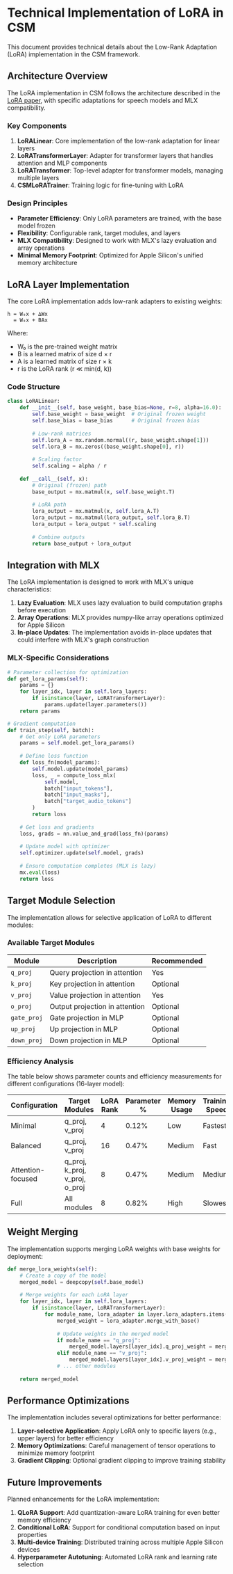 # Technical Implementation of LoRA in CSM

This document provides technical details about the Low-Rank Adaptation (LoRA) implementation in the CSM framework.

## Architecture Overview

The LoRA implementation in CSM follows the architecture described in the [LoRA paper](https://arxiv.org/abs/2106.09685), with specific adaptations for speech models and MLX compatibility.

### Key Components

1. **LoRALinear**: Core implementation of the low-rank adaptation for linear layers
2. **LoRATransformerLayer**: Adapter for transformer layers that handles attention and MLP components
3. **LoRATransformer**: Top-level adapter for transformer models, managing multiple layers
4. **CSMLoRATrainer**: Training logic for fine-tuning with LoRA

### Design Principles

- **Parameter Efficiency**: Only LoRA parameters are trained, with the base model frozen
- **Flexibility**: Configurable rank, target modules, and layers
- **MLX Compatibility**: Designed to work with MLX's lazy evaluation and array operations
- **Minimal Memory Footprint**: Optimized for Apple Silicon's unified memory architecture

## LoRA Layer Implementation

The core LoRA implementation adds low-rank adapters to existing weights:

```
h = W₀x + ∆Wx
  = W₀x + BAx
```

Where:
- W₀ is the pre-trained weight matrix
- B is a learned matrix of size d × r
- A is a learned matrix of size r × k
- r is the LoRA rank (r ≪ min(d, k))

### Code Structure

```python
class LoRALinear:
    def __init__(self, base_weight, base_bias=None, r=8, alpha=16.0):
        self.base_weight = base_weight  # Original frozen weight
        self.base_bias = base_bias      # Original frozen bias
        
        # Low-rank matrices
        self.lora_A = mx.random.normal((r, base_weight.shape[1]))
        self.lora_B = mx.zeros((base_weight.shape[0], r))
        
        # Scaling factor
        self.scaling = alpha / r
    
    def __call__(self, x):
        # Original (frozen) path
        base_output = mx.matmul(x, self.base_weight.T)
        
        # LoRA path
        lora_output = mx.matmul(x, self.lora_A.T)
        lora_output = mx.matmul(lora_output, self.lora_B.T)
        lora_output = lora_output * self.scaling
        
        # Combine outputs
        return base_output + lora_output
```

## Integration with MLX

The LoRA implementation is designed to work with MLX's unique characteristics:

1. **Lazy Evaluation**: MLX uses lazy evaluation to build computation graphs before execution
2. **Array Operations**: MLX provides numpy-like array operations optimized for Apple Silicon
3. **In-place Updates**: The implementation avoids in-place updates that could interfere with MLX's graph construction

### MLX-Specific Considerations

```python
# Parameter collection for optimization
def get_lora_params(self):
    params = {}
    for layer_idx, layer in self.lora_layers:
        if isinstance(layer, LoRATransformerLayer):
            params.update(layer.parameters())
    return params

# Gradient computation
def train_step(self, batch):
    # Get only LoRA parameters
    params = self.model.get_lora_params()
    
    # Define loss function
    def loss_fn(model_params):
        self.model.update(model_params)
        loss, _ = compute_loss_mlx(
            self.model,
            batch["input_tokens"],
            batch["input_masks"],
            batch["target_audio_tokens"]
        )
        return loss
    
    # Get loss and gradients
    loss, grads = nn.value_and_grad(loss_fn)(params)
    
    # Update model with optimizer
    self.optimizer.update(self.model, grads)
    
    # Ensure computation completes (MLX is lazy)
    mx.eval(loss)
    return loss
```

## Target Module Selection

The implementation allows for selective application of LoRA to different modules:

### Available Target Modules

| Module | Description | Recommended |
|--------|-------------|-------------|
| `q_proj` | Query projection in attention | Yes |
| `k_proj` | Key projection in attention | Optional |
| `v_proj` | Value projection in attention | Yes |
| `o_proj` | Output projection in attention | Optional |
| `gate_proj` | Gate projection in MLP | Optional |
| `up_proj` | Up projection in MLP | Optional |
| `down_proj` | Down projection in MLP | Optional |

### Efficiency Analysis

The table below shows parameter counts and efficiency measurements for different configurations (16-layer model):

| Configuration | Target Modules | LoRA Rank | Parameter % | Memory Usage | Training Speed |
|---------------|---------------|-----------|-------------|--------------|----------------|
| Minimal | q_proj, v_proj | 4 | 0.12% | Low | Fastest |
| Balanced | q_proj, v_proj | 16 | 0.47% | Medium | Fast |
| Attention-focused | q_proj, k_proj, v_proj, o_proj | 8 | 0.47% | Medium | Medium |
| Full | All modules | 8 | 0.82% | High | Slowest |

## Weight Merging

The implementation supports merging LoRA weights with base weights for deployment:

```python
def merge_lora_weights(self):
    # Create a copy of the model
    merged_model = deepcopy(self.base_model)
    
    # Merge weights for each LoRA layer
    for layer_idx, layer in self.lora_layers:
        if isinstance(layer, LoRATransformerLayer):
            for module_name, lora_adapter in layer.lora_adapters.items():
                merged_weight = lora_adapter.merge_with_base()
                
                # Update weights in the merged model
                if module_name == "q_proj":
                    merged_model.layers[layer_idx].q_proj_weight = merged_weight
                elif module_name == "v_proj":
                    merged_model.layers[layer_idx].v_proj_weight = merged_weight
                # ... other modules
    
    return merged_model
```

## Performance Optimizations

The implementation includes several optimizations for better performance:

1. **Layer-selective Application**: Apply LoRA only to specific layers (e.g., upper layers) for better efficiency
2. **Memory Optimizations**: Careful management of tensor operations to minimize memory footprint
3. **Gradient Clipping**: Optional gradient clipping to improve training stability

## Future Improvements

Planned enhancements for the LoRA implementation:

1. **QLoRA Support**: Add quantization-aware LoRA training for even better memory efficiency
2. **Conditional LoRA**: Support for conditional computation based on input properties
3. **Multi-device Training**: Distributed training across multiple Apple Silicon devices
4. **Hyperparameter Autotuning**: Automated LoRA rank and learning rate selection